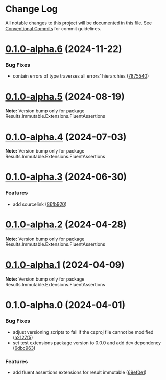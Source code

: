 # Change Log

All notable changes to this project will be documented in this file.
See [Conventional Commits](https://conventionalcommits.org) for commit guidelines.

# [0.1.0-alpha.6](https://github.com/LazyBallsZealots/Results.Immutable/compare/Results.Immutable.Extensions.FluentAssertions@0.1.0-alpha.4...Results.Immutable.Extensions.FluentAssertions@0.1.0-alpha.6) (2024-11-22)

### Bug Fixes

- contain errors of type traverses all errors' hierarchies ([7875540](https://github.com/LazyBallsZealots/Results.Immutable/commit/78755402e09f0f6c9e809b84936bc2d7567bd194))

# [0.1.0-alpha.5](https://github.com/LazyBallsZealots/Results.Immutable/compare/Results.Immutable.Extensions.FluentAssertions@0.1.0-alpha.4...Results.Immutable.Extensions.FluentAssertions@0.1.0-alpha.5) (2024-08-19)

**Note:** Version bump only for package Results.Immutable.Extensions.FluentAssertions

# [0.1.0-alpha.4](https://github.com/LazyBallsZealots/Results.Immutable/compare/Results.Immutable.Extensions.FluentAssertions@0.1.0-alpha.3...Results.Immutable.Extensions.FluentAssertions@0.1.0-alpha.4) (2024-07-03)

**Note:** Version bump only for package Results.Immutable.Extensions.FluentAssertions

# [0.1.0-alpha.3](https://github.com/LazyBallsZealots/Results.Immutable/compare/Results.Immutable.Extensions.FluentAssertions@0.1.0-alpha.2...Results.Immutable.Extensions.FluentAssertions@0.1.0-alpha.3) (2024-06-30)

### Features

- add sourcelink ([86fb920](https://github.com/LazyBallsZealots/Results.Immutable/commit/86fb920d6f01db909ad0d5a1b64520a42189cb0d))

# [0.1.0-alpha.2](https://github.com/LazyBallsZealots/Results.Immutable/compare/Results.Immutable.Extensions.FluentAssertions@0.1.0-alpha.1...Results.Immutable.Extensions.FluentAssertions@0.1.0-alpha.2) (2024-04-28)

**Note:** Version bump only for package Results.Immutable.Extensions.FluentAssertions

# [0.1.0-alpha.1](https://github.com/LazyBallsZealots/Results.Immutable/compare/Results.Immutable.Extensions.FluentAssertions@0.1.0-alpha.0...Results.Immutable.Extensions.FluentAssertions@0.1.0-alpha.1) (2024-04-09)

**Note:** Version bump only for package Results.Immutable.Extensions.FluentAssertions

# 0.1.0-alpha.0 (2024-04-01)

### Bug Fixes

- adjust versioning scripts to fail if the csproj file cannot be modified ([a2127f5](https://github.com/LazyBallsZealots/Results.Immutable/commit/a2127f52bed88864c44b2d2903bce8a7980a30b5))
- set test extensions package version to 0.0.0 and add dev dependency ([6dbc963](https://github.com/LazyBallsZealots/Results.Immutable/commit/6dbc96330bef6e98d35f6dfc382f67050b3efe10))

### Features

- add fluent assertions extensions for result immutable ([69ef0e1](https://github.com/LazyBallsZealots/Results.Immutable/commit/69ef0e1ad9b1a059c09fe48153bc708e7f71c92c))
